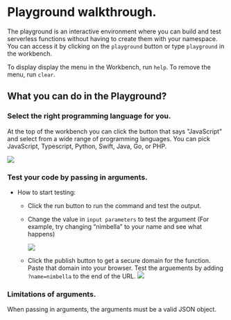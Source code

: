 # Playground walkthrough.

The playground is an interactive environment where you can build and test serverless functions without having to create them with your namespace. You can access it by clicking on the `playground` button or type `playground` in the workbench.

To display display the menu in the Workbench, run `help`.
To remove the menu, run `clear`.

## What you can do in the Playground?

### Select the right programming language for you.

At the top of the workbench you can click the button that says "JavaScript" and select from a wide range of programming languages. You can pick JavaScript, Typescript, Python, Swift, Java, Go, or PHP.

![](https://github.com/jamiedawson/nimbella-cli/blob/add-workbench-documents/newdoc/images/playground_languages.png?raw=true)

### Test your code by passing in arguments.

- How to start testing:

  - Click the run button to run the command and test the output.
  - Change the value in `input parameters` to test the argument (For example, try changing “nimbella” to your name and see what happens)

    ![](https://github.com/JamieDawson/nimbella-cli/blob/add-workbench-documents/newdoc/images/run_commands_in_playground.gif)

  - Click the publish button to get a secure domain for the function. Paste that domain into your browser. Test the arguements by adding `?name=nimbella` to the end of the URL.
    ![](https://github.com/JamieDawson/nimbella-cli/blob/add-workbench-documents/newdoc/images/playground-test-publish-button-gif.gif)

### Limitations of arguments.

When passing in arguments, the arguments must be a valid JSON object.
